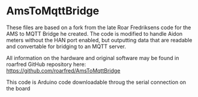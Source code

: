 # AmsToMqttBridge

These files are based on a fork from the late Roar Fredriksens code for the AMS to MQTT Bridge he created.
The code is modified to handle Aidon meters without the HAN port enabled, but outputting data that are readable and convertable for bridging to an MQTT server.

All information on the hardware and original software may be found in roarfred GitHub repository here:
https://github.com/roarfred/AmsToMqttBridge

This code is Arduino code downloadable throug the serial connection on the board
